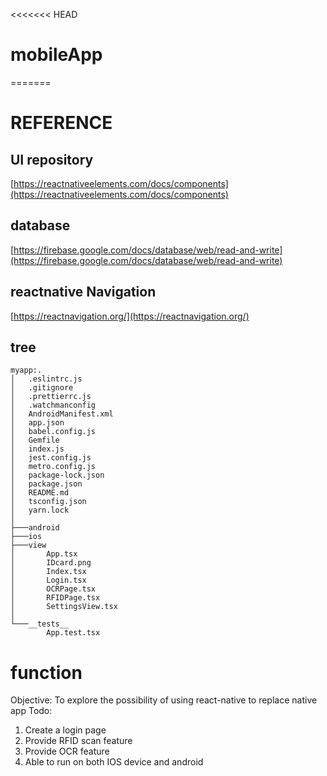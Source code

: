 <<<<<<< HEAD
# mobileApp
=======
# REFERENCE

## UI repository

[https://reactnativeelements.com/docs/components](https://reactnativeelements.com/docs/components)

## database

[https://firebase.google.com/docs/database/web/read-and-write](https://firebase.google.com/docs/database/web/read-and-write)

## reactnative Navigation
[https://reactnavigation.org/](https://reactnavigation.org/)

## tree

    myapp:.
    │   .eslintrc.js
    │   .gitignore
    │   .prettierrc.js
    │   .watchmanconfig
    │   AndroidManifest.xml
    │   app.json
    │   babel.config.js
    │   Gemfile
    │   index.js
    │   jest.config.js
    │   metro.config.js
    │   package-lock.json
    │   package.json
    │   README.md
    │   tsconfig.json
    │   yarn.lock
    │
    ├───android
    ├───ios
    ├───view
    │       App.tsx
    │       IDcard.png
    │       Index.tsx
    │       Login.tsx
    │       OCRPage.tsx
    │       RFIDPage.tsx
    │       SettingsView.tsx
    │
    └───__tests__
            App.test.tsx

# function
Objective: To explore the possibility of using react-native to replace native app
Todo:
1) Create a login page
2) Provide RFID scan feature
3) Provide OCR feature
4) Able to run on both IOS device and android 
